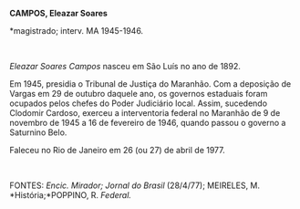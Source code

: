 **CAMPOS, Eleazar Soares**

\*magistrado; interv. MA 1945-1946.

 

*Eleazar Soares Campos* nasceu em São Luís no ano de 1892.

Em 1945, presidia o Tribunal de Justiça do Maranhão. Com a deposição de
Vargas em 29 de outubro daquele ano, os governos estaduais foram
ocupados pelos chefes do Poder Judiciário local. Assim, sucedendo
Clodomir Cardoso, exerceu a interventoria federal no Maranhão de 9 de
novembro de 1945 a 16 de fevereiro de 1946, quando passou o governo a
Saturnino Belo.

Faleceu no Rio de Janeiro em 26 (ou 27) de abril de 1977.

 

FONTES: *Encic. Mirador; Jornal do Brasil* (28/4/77); MEIRELES, M.
*História;*POPPINO, R. *Federal.*

 
